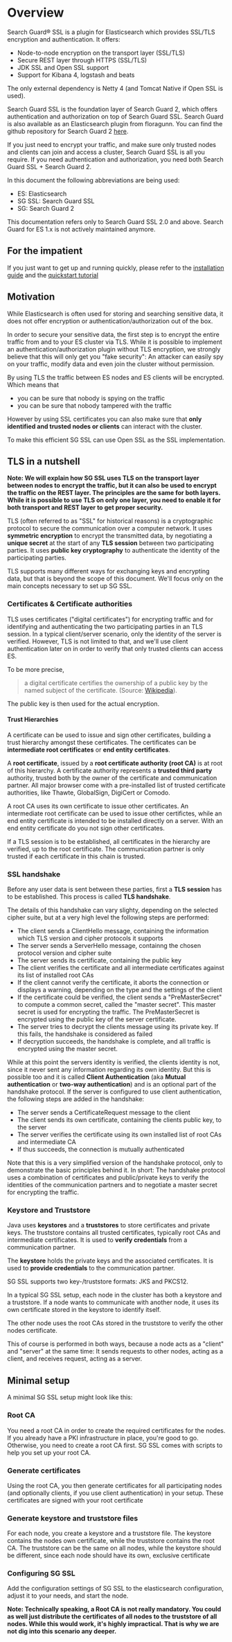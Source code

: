 <!---
Copryight 2016 floragunn UG (haftungsbeschränkt)
-->

# Overview

Search Guard® SSL is a plugin for Elasticsearch which provides SSL/TLS encryption and authentication. It offers:

* Node-to-node encryption on the transport layer (SSL/TLS)
* Secure REST layer through HTTPS (SSL/TLS)
* JDK SSL and Open SSL support
* Support for Kibana 4, logstash and beats

The only external dependency is Netty 4 (and Tomcat Native if Open SSL is used).

Search Guard SSL is the foundation layer of Search Guard 2, which offers authentication and authorization on top of Search Guard SSL. Search Guard is also available as an Elasticsearch plugin from floragunn. You can find the github repository for Search Guard 2 [here](https://github.com/floragunncom/search-guard).

If you just need to encrypt your traffic, and make sure only trusted nodes and clients can join and access a cluster, Search Guard SSL is all you require. If you need authentication and authorization, you need both Search Guard SSL + Search Guard 2.

In this document the following abbreviations are being used:

* ES: Elasticsearch
* SG SSL: Search Guard SSL
* SG: Search Guard 2
 
This documentation refers only to Search Guard SSL 2.0 and above. Search Guard for ES 1.x is not actively maintained anymore.

## For the impatient

If you just want to get up and running quickly, please refer to the  [installation guide](installation.md) and the [quickstart tutorial](quick_start.md)

## Motivation

While Elasticsearch is often used for storing and searching sensitive data, it does not offer encryption or authentication/authorization out of the box. 

In order to secure your sensitive data, the first step is to encrypt the entire traffic from and to your ES cluster via TLS. While it is possible to implement an authentication/authorization plugin without TLS encryption, we strongly believe that this will only get you "fake security": An attacker can easily spy on your traffic, modify data and even join the cluster without permission. 

By using TLS the traffic between ES nodes and ES clients will be encrypted. Which means that

* you can be sure that nobody is spying on the traffic
* you can be sure that nobody tampered with the traffic

However by using SSL certificates you can also make sure that **only identified and trusted nodes or clients** can interact with the cluster.

To make this efficient SG SSL can use Open SSL as the SSL implementation.  

## TLS in a nutshell

**Note: We will explain how SG SSL uses TLS on the transport layer between nodes to encrypt the traffic, but it can also be used to encrypt the traffic on the REST layer. The principles are the same for both layers. While it is possible to use TLS on only one layer, you need to enable it for both transport and REST layer to get proper security.**

TLS (often referred to as "SSL" for historical reasons) is a cryptographic protocol to secure the communication over a computer network. It uses **symmetric encryption** to encrypt the transmitted data, by negotiating a **unique secret** at the start of any **TLS session** between two participating parties. It uses **public key cryptography** to authenticate the identity of the participating parties.

TLS supports many different ways for exchanging keys and encrypting data, but that is beyond the scope of this document. We'll focus only on the main concepts necessary to set up SG SSL.

### Certificates & Certificate authorities

TLS uses certificates ("digital certificates") for encrypting traffic and for identifying and authenticating the two participating parties in an TLS session. In a typical client/server scenario, only the identity of the server is verified. However, TLS is not limited to that, and we'll use client authentication later on in order to verify that only trusted clients can access ES.

To be more precise, 
> a digital certificate certifies the ownership of a public key by the named subject of the certificate. 
(Source: [Wikipedia](https://en.wikipedia.org/wiki/Transport_Layer_Security#Digital_certificates)).

The public key is then used for the actual encryption. 

#### Trust Hierarchies

A certificate can be used to issue and sign other certificates, building a trust hierarchy amongst these certificates. The certificates can be **intermediate root certificates** or **end entity certificates**.

A **root certificate**, issued by a **root certificate authority (root CA)** is at root of this hierarchy. A certificate authority represents a **trusted third party** authority, trusted both by the owner of the certificate and communication partner. All major browser come with a pre-installed list of trusted certificate authorities, like Thawte, GlobalSign, DigiCert or Comodo. 

A root CA uses its own certificate to issue other certificates. An intermediate root certificate can be used to issue other certifictes, while an end entity certificate is intended to be installed directly on a server. With an end entity certificate do you not sign other certificates.

If a TLS session is to be established, all certificates in the hierarchy are verified, up to the root certificate. The communication partner is only trusted if each certificate in this chain is trusted.

### SSL handshake

Before any user data is sent between these parties, first a **TLS session** has to be established. This process is called **TLS handshake**.   

The details of this handshake can vary slighty, depending on the selected cipher suite, but at a very high level the following steps are performed:

* The client sends a ClientHello message, containing the information which TLS version and cipher protocols it supports
* The server sends a ServerHello message, containng the chosen protocol version and cipher suite
* The server sends its certificate, containing the public key
* The client verifies the certificate and all intermediate certificates against its list of installed root CAs
* If the client cannot verify the certificate, it aborts the connection or displays a warning, depending on the type and the settings of the client 
* If the certificate could be verified, the client sends a "PreMasterSecret" to compute a common secret, called the "master secret". This master secret is used for encrypting the traffic. The PreMasterSecret is encrypted using the public key of the server certificate.
* The server tries to decrypt the clients message using its private key. If this fails, the handshake is considered as failed
* If decryption succeeds, the handshake is complete, and all traffic is encrypted using the master secret.

While at this point the servers identity is verified, the clients identity is not, since it never sent any information regarding its own identity. But this is possible too and it is called **Client Authentication** (aka **Mutual authentication** or **two-way authentication**) and is an optional part of the handshake protocol. If the server is configured to use client authentication, the following steps are added in the handshake:

* The server sends a CertificateRequest message to the client
* The client sends its own certificate, containing the clients public key, to the server
* The server verifies the certificate using its own installed list of root CAs and intermediate CA
* If thus succeeds, the connection is mutually authenticated

Note that this is a very simplified version of the handshake protocol, only to demonstrate the basic principles behind it. In short: The handshake protocol uses a combination of certificates and public/private keys to verify the identities of the communication partners and to negotiate a master secret for encrypting the traffic.

### Keystore and Truststore

Java uses **keystores** and a **truststores** to store certificates and private keys. The truststore contains all trusted certificates, typically root CAs and intermediate certificates. It is used to **verify credentials** from a communication partner.

The **keystore** holds the private keys and the associated certificates. It is used to **provide credentials** to the communication partner.

SG SSL supports two key-/truststore formats: JKS and PKCS12.

In a typical SG SSL setup, each node in the cluster has both a keystore and a truststore. If a node wants to communicate with another node, it uses its own certificate stored in the keystore to identify itself.

The other node uses the root CAs stored in the truststore to verify the other nodes certificate.

This of course is performed in both ways, because a node acts as a "client" and "server" at the same time: It sends requests to other nodes, acting as a client, and receives request, acting as a server.

## Minimal setup

A minimal SG SSL setup might look like this:

### Root CA

You need a root CA in order to create the required certificates for the nodes. If you already have a PKI infrastructure in place, you're good to go. Otherwise, you need to create a root CA first. SG SSL comes with scripts to help you set up your root CA.

### Generate certificates

Using the root CA, you then generate certificates for all participating nodes (and optionally clients, if you use client authentication) in your setup. These certificates are signed with your root certificate

### Generate keystore and truststore files

For each node, you create a keystore and a truststore file. The keystore contains the nodes own certificate, while the truststore contains the root CA. The truststore can be the same on all nodes, while the keystore should be different, since each node should have its own, exclusive certificate

### Configuring SG SSL

Add the configuration settings of SG SSL to the elasticsearch configuration, adjust it to your needs, and start the node.

**Note: Technically speaking, a Root CA is not really mandatory. You could as well just distribute the certificates of all nodes to the truststore of all nodes. While this would work, it's highly impractical. That is why we are not dig into this scenario any deeper.**
